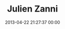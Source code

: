 ---
title: "Julien Zanni"
date: 2013-04-22 21:27:37 00:00
permalink: /evryjazz
twitter: "julienzanni"
likes: [2076]
id: 1945
gravatar: "http://www.gravatar.com/avatar/cfe3bd93985fbad686c3850a76ad7a4e"
---
